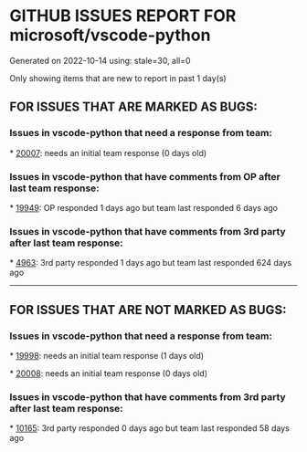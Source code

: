 
# GITHUB ISSUES REPORT FOR microsoft/vscode-python


Generated on 2022-10-14 using: stale=30, all=0


Only showing items that are new to report in past 1 day(s)


## FOR ISSUES THAT ARE MARKED AS BUGS:


### Issues in vscode-python that need a response from team:


\* [20007](https://github.com/microsoft/vscode-python/issues/20007 "Bug on Debug testing restart"): needs an initial team response (0 days old)

### Issues in vscode-python that have comments from OP after last team response:


\* [19949](https://github.com/microsoft/vscode-python/issues/19949 "print() doesn't work in debug console while debugging pytests"): OP responded 1 days ago but team last responded 6 days ago

### Issues in vscode-python that have comments from 3rd party after last team response:


\* [4963](https://github.com/microsoft/vscode-python/issues/4963 "Status of tests marked with pytest.mark.xfail are showing as unknown "): 3rd party responded 1 days ago but team last responded 624 days ago

---

## FOR ISSUES THAT ARE NOT MARKED AS BUGS:


### Issues in vscode-python that need a response from team:


\* [19998](https://github.com/microsoft/vscode-python/issues/19998 "Retry connecting during &quot;attach&quot; mode during debugging"): needs an initial team response (1 days old)

\* [20008](https://github.com/microsoft/vscode-python/issues/20008 "Python Debugger Not Working"): needs an initial team response (0 days old)

### Issues in vscode-python that have comments from 3rd party after last team response:


\* [10165](https://github.com/microsoft/vscode-python/issues/10165 "Fix environment-dependent git pre-commit hooks"): 3rd party responded 0 days ago but team last responded 58 days ago
